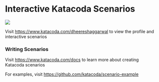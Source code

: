 # Interactive Katacoda Scenarios

[![](http://shields.katacoda.com/katacoda/dheereshaggarwal/count.svg)](https://www.katacoda.com/dheereshaggarwal "Get your profile on Katacoda.com")

Visit https://www.katacoda.com/dheereshaggarwal to view the profile and interactive scenarios

### Writing Scenarios
Visit https://www.katacoda.com/docs to learn more about creating Katacoda scenarios

For examples, visit https://github.com/katacoda/scenario-example
